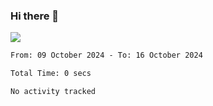 ### Hi there 👋️

![](https://komarev.com/ghpvc/?username=Loner1024)

<!--START_SECTION:waka-->

```txt
From: 09 October 2024 - To: 16 October 2024

Total Time: 0 secs

No activity tracked
```

<!--END_SECTION:waka-->




